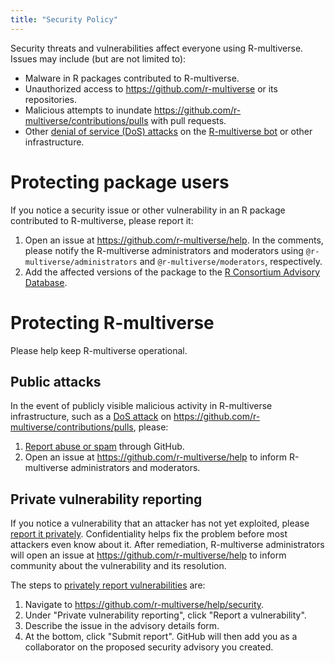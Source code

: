 ```yaml
---
title: "Security Policy"
---
```


Security threats and vulnerabilities affect everyone using R-multiverse. Issues may include (but are not limited to):

* Malware in R packages contributed to R-multiverse.
* Unauthorized access to <https://github.com/r-multiverse> or its repositories.
* Malicious attempts to inundate <https://github.com/r-multiverse/contributions/pulls> with pull requests.
* Other [denial of service (DoS) attacks](https://en.wikipedia.org/wiki/Denial-of-service_attack) on the [R-multiverse bot](https://github.com/apps/r-multiverse) or other infrastructure.

# Protecting package users

If you notice a security issue or other vulnerability in an R package contributed to R-multiverse, please report it:

1. Open an issue at <https://github.com/r-multiverse/help>. In the comments, please notify the R-multiverse administrators and moderators using `@r-multiverse/administrators` and `@r-multiverse/moderators`, respectively.
2. Add the affected versions of the package to the [R Consortium Advisory Database](https://github.com/RConsortium/r-advisory-database).

# Protecting R-multiverse

Please help keep R-multiverse operational.

## Public attacks

In the event of publicly visible malicious activity in R-multiverse infrastructure, such as a [DoS attack](https://en.wikipedia.org/wiki/Denial-of-service_attack) on <https://github.com/r-multiverse/contributions/pulls>, please:

1. [Report abuse or spam](https://docs.github.com/en/communities/maintaining-your-safety-on-github/reporting-abuse-or-spam) through GitHub.
2. Open an issue at <https://github.com/r-multiverse/help> to inform R-multiverse administrators and moderators.

## Private vulnerability reporting

If you notice a vulnerability that an attacker has not yet exploited, please [report it privately](https://docs.github.com/en/code-security/security-advisories/guidance-on-reporting-and-writing-information-about-vulnerabilities/privately-reporting-a-security-vulnerability).
Confidentiality helps fix the problem before most attackers even know about it.
After remediation, R-multiverse administrators will open an issue at <https://github.com/r-multiverse/help> to inform community about the vulnerability and its resolution.

The steps to [privately report vulnerabilities](https://docs.github.com/en/code-security/security-advisories/guidance-on-reporting-and-writing-information-about-vulnerabilities/privately-reporting-a-security-vulnerability) are:

1. Navigate to <https://github.com/r-multiverse/help/security>.
2. Under "Private vulnerability reporting", click "Report a vulnerability".
3. Describe the issue in the advisory details form.
4. At the bottom, click "Submit report". GitHub will then add you as a collaborator on the proposed security advisory you created.

